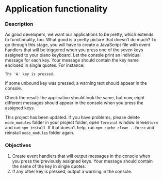 # Application functionality
<div class="step-text">
<h3 id="description">Description</h3>
<p>As good developers, we want our applications to be pretty, which extends to functionality, too. What good is a pretty picture that doesn't do much? To go through this stage, you will have to create a JavaScript file with event handlers that will be triggered when you press one of the seven keys assigned to your piano keyboard. Let the console print an individual message for each key. Your message should contain the key name enclosed in single quotes. For instance:</p>
<pre><code class="language-css">The 'A' key is pressed.</code></pre>
<p>If some unbound key was pressed, a warning text should appear in the console.</p>
<p>Check the result: the application should look the same, but now, eight different messages should appear in the console when you press the assigned keys.</p>
<p></p><div class="alert alert-danger">This project has been updated. If you have problems, please delete <code class="language-css">node_modules</code> folder in your project folder, open <code class="language-css">Terminal</code> window in <code class="language-css">WebStorm</code> and run <code class="language-css">npm install</code>. If that doesn't help, run <code class="language-css">npm cache clean --force</code> and reinstall <code class="language-css">node_modules</code> folder again.</div><p></p>
<h3 id="objectives">Objectives</h3>
<ol>
<li>Create event handlers that will output messages in the console when you press the previously assigned keys. Your message should contain the name of the key in single quotes. </li>
<li>If any other key is pressed, output a warning in the console.</li>
</ol>
</div>
